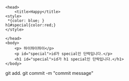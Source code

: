 <!DOCTYPE html>
<html>
    
    <head>
        <title>Happy</title>
    <style>
     *{color: blue; } 
    h1#special{color:red;}
    </style>
    
    </head>
    <body>
        <p> 하이하이하이</p>
        <p id="special">id가 special인 단락입니다.</p>
        <h1 id="special">id가 h1 special인 단락입니다.</h1>
    </body>
</html>

git add.
git commit -m "commit message"
